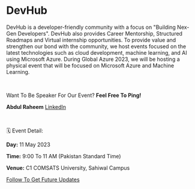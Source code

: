# DevHub

DevHub is a developer-friendly community with a focus on "Building Nex-Gen Developers". DevHub also provides Career Mentorship, Structured Roadmaps and Virtual internship opportunities. To provide value and strengthen our bond with the community, we host events focused on the latest technologies such as cloud development, machine learning, and AI using Microsoft Azure.  During Global Azure 2023, we will be hosting a physical event that will be focused on Microsoft Azure and Machine Learning.

<br>

Want To Be Speaker For Our Event? **Feel Free To Ping!**

**Abdul Raheem** [LinkedIn](https://www.linkedin.com/in/xfarooqi/)

<br>

🗓️ Event Detail:

**Day:** 11 May 2023

**Time:** 9:00 To 11 AM (Pakistan Standard Time)

**Venue:** C1 COMSATS University, Sahiwal Campus

[Follow To Get Future Updates](https://linktr.ee/devhub_)
